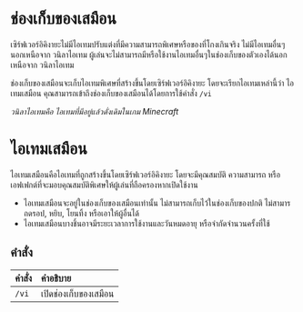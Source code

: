 # ช่องเก็บของเสมือน
เซิร์ฟเวอร์อิคิงายะไม่มีไอเทมปรับแต่งที่มีความสามารถพิเศษหรือของที่โกงเกินจริง ไม่มีไอเทมอื่นๆนอกเหนือจาก วนิลาไอเทม
ผู้เล่นจะไม่สามารถมีหรือใช้งานไอเทมอื่นๆในช่องเก็บของตัวเองได้นอกเหนือจาก วนิลาไอเทม

ช่องเก็บของเสมือนจะเก็บไอเทมพิเศษที่สร้างขึ้นโดยเซิร์ฟเวอร์อิคิงายะ
โดยจะเรียกไอเทมเหล่านี้ว่า ไอเทมเสมือน คุณสามารถเข้าถึงช่องเก็บของเสมือนได้โดยการใช้คำสั่ง `/vi`

*วนิลาไอเทมคือ ไอเทมที่มีอยู่แล้วดั่งเดิมในเกม Minecraft*

# ไอเทมเสมือน
ไอเทมเสมือนคือไอเทมที่ถูกสร้างขึ้นโดยเซิร์ฟเวอร์อิคิงายะ โดยจะมีคุณสมบัติ ความสามารถ หรือเอฟเฟกต์ที่จะมอบคุณสมบัติพิเศษให้ผู้เล่นที่ถือครองหากเปิดใช้งาน
- ไอเทมเสมือนจะอยู่ในช่องเก็บของเสมือนเท่านั้น ไม่สามารถเก็บไว้ในช่องเก็บของปกติ ไม่สามารถดรอป, หยิบ, โยนทิ้ง หรือเอาให้ผู้อื่นได้
- ไอเทมเสมือนบางชิ้นอาจมีระยะเวลาการใช้งานและวันหมดอายุ หรือจำกัดจำนวนครั้งที่ใช้

## คำสั่ง

| คำสั่ง | คำอธิบาย |
| :-- | :-- |
| `/vi` | เปิดช่องเก็บของเสมือน |
